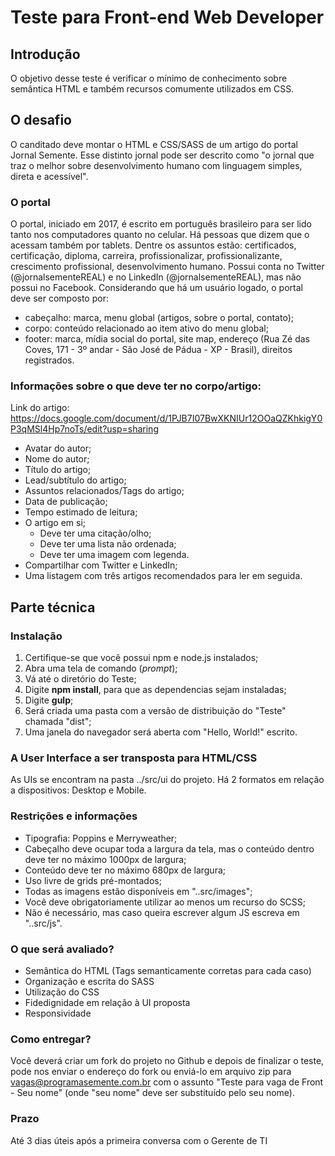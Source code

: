 # Teste para Front-end Web Developer

## Introdução
O objetivo desse teste é verificar o mínimo de conhecimento sobre semântica HTML e também recursos comumente utilizados em CSS.

## O desafio
O canditado deve montar o HTML e CSS/SASS de um artigo do portal Jornal Semente. Esse distinto jornal pode ser descrito como "o jornal que traz o melhor sobre desenvolvimento humano com linguagem simples, direta e acessível".

### O portal
O portal, iniciado em 2017, é escrito em português brasileiro para ser lido tanto nos computadores quanto no celular. Há pessoas que dizem que o acessam também por tablets.
Dentre os assuntos estão: certificados, certificação, diploma, carreira, profissionalizar, profissionalizante, crescimento profissional, desenvolvimento humano.
Possui conta no Twitter (@jornalsementeREAL) e no LinkedIn (@jornalsementeREAL), mas não possui no Facebook.
Considerando que há um usuário logado, o portal deve ser composto por:
- cabeçalho: marca, menu global (artigos, sobre o portal, contato);
- corpo: conteúdo relacionado ao item ativo do menu global;
- footer: marca, mídia social do portal, site map, endereço (Rua Zé das Coves, 171 - 3º andar - São José de Pádua - XP - Brasil), direitos registrados.

### Informações sobre o que deve ter no corpo/artigo:
Link do artigo: https://docs.google.com/document/d/1PJB7I07BwXKNIUr12OOaQZKhkigY0P3qMSl4Hp7noTs/edit?usp=sharing
- Avatar do autor;
- Nome do autor;
- Título do artigo;
- Lead/subtítulo do artigo;
- Assuntos relacionados/Tags do artigo;
- Data de publicação;
- Tempo estimado de leitura;
- O artigo em si;
    - Deve ter uma citação/olho;
    - Deve ter uma lista não ordenada;
    - Deve ter uma imagem com legenda.
- Compartilhar com Twitter e LinkedIn;
- Uma listagem com três artigos recomendados para ler em seguida.

## Parte técnica

### Instalação
1. Certifique-se que você possui npm e node.js instalados;
2. Abra uma tela de comando (*prompt*);
3. Vá até o diretório do Teste;
4. Digite **npm install**, para que as dependencias sejam instaladas;
5. Digite **gulp**;
6. Será criada uma pasta com a versão de distribuição do "Teste" chamada "dist";
6. Uma janela do navegador será aberta com "Hello, World!" escrito.


### A User Interface a ser transposta para HTML/CSS
As UIs se encontram na pasta ../src/ui do projeto.
Há 2 formatos em relação a dispositivos: Desktop e Mobile.


### Restrições e informações
- Tipografia: Poppins e Merryweather;
- Cabeçalho deve ocupar toda a largura da tela, mas o conteúdo dentro deve ter no máximo 1000px de largura;
- Conteúdo deve ter no máximo 680px de largura;
- Uso livre de grids pré-montados;
- Todas as imagens estão disponíveis em "..src/images";
- Você deve obrigatoriamente utilizar ao menos um recurso do SCSS;
- Não é necessário, mas caso queira escrever algum JS escreva em "..src/js".

### O que será avaliado?

- Semântica do HTML (Tags semanticamente corretas para cada caso)
- Organização e escrita do SASS
- Utilização do CSS
- Fidedignidade em relação à UI proposta
- Responsividade


### Como entregar?

Você deverá criar um fork do projeto no Github e depois de finalizar o teste, pode nos enviar o endereço do fork ou enviá-lo em arquivo zip para vagas@programasemente.com.br com o assunto "Teste para vaga de Front - Seu nome" (onde "seu nome" deve ser substituído pelo seu nome).

### Prazo

Até 3 dias úteis após a primeira conversa com o Gerente de TI
